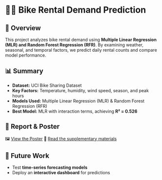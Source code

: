 # 🚴‍♂️ Bike Rental Demand Prediction  

## 📌 Overview  
This project analyzes bike rental demand using **Multiple Linear Regression (MLR) and Random Forest Regression (RFR)**. By examining weather, seasonal, and temporal factors, we predict daily rental counts and compare model performance.  

## 📊 Summary  
- **Dataset:** UCI Bike Sharing Dataset  
- **Key Factors:** Temperature, humidity, wind speed, season, and peak hours  
- **Models Used:** Multiple Linear Regression (MLR) & Random Forest Regression (RFR)  
- **Best Model:** MLR with interaction terms, achieving **R² = 0.526**  

## 📜 Report & Poster  
🖼️ [View the Poster](reports/Bike_Rental_Poster.pdf)
🔗 [Read the supplementary materials](Supplementary%20materials.pdf)  

## 🚀 Future Work  
- Test **time-series forecasting models**  
- Deploy an **interactive dashboard** for predictions  
